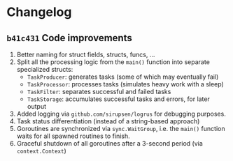 # Changelog

## `b41c431` Code improvements

1. Better naming for struct fields, structs, funcs, ...
2. Split all the processing logic from the `main()` function into separate specialized structs:
    - `TaskProducer`: generates tasks (some of which may eventually fail)
    - `TaskProcessor`: processes tasks (simulates heavy work with a sleep)
    - `TaskFilter`: separates successful and failed tasks
    - `TaskStorage`: accumulates successful tasks and errors, for later output
3. Added logging via `github.com/sirupsen/logrus` for debugging purposes.
4. Task status differentiation (instead of a string-based approach)
5. Goroutines are synchronized via `sync.WaitGroup`, i.e. the `main()` function waits for all spawned routines to finish.
6. Graceful shutdown of all goroutines after a 3-second period (via `context.Context`)
